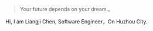 > Your future depends on your dream.。

Hi, I am Liangji Chen, Software Engineer，On Huzhou City.




